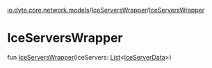 [io.dyte.core.network.models](../index.md)/[IceServersWrapper](index.md)/[IceServersWrapper](-ice-servers-wrapper.md)

# IceServersWrapper


fun [IceServersWrapper](-ice-servers-wrapper.md)(iceServers: [List](https://kotlinlang.org/api/latest/jvm/stdlib/kotlin.collections/-list/index.html)&lt;[IceServerData](../-ice-server-data/index.md)&gt;)
